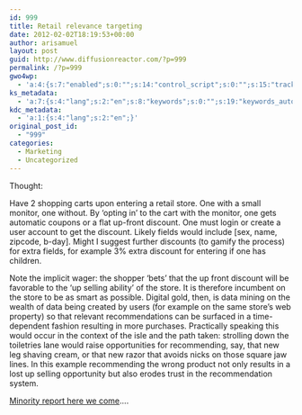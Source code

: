 ```yaml
---
id: 999
title: Retail relevance targeting
date: 2012-02-02T18:19:53+00:00
author: arisamuel
layout: post
guid: http://www.diffusionreactor.com/?p=999
permalink: /?p=999
gwo4wp:
  - 'a:4:{s:7:"enabled";s:0:"";s:14:"control_script";s:0:"";s:15:"tracking_script";s:0:"";s:17:"conversion_script";s:0:"";}'
ks_metadata:
  - 'a:7:{s:4:"lang";s:2:"en";s:8:"keywords";s:0:"";s:19:"keywords_autoupdate";s:1:"1";s:11:"description";s:0:"";s:22:"description_autoupdate";s:1:"1";s:5:"title";s:0:"";s:6:"robots";s:12:"index,follow";}'
kdc_metadata:
  - 'a:1:{s:4:"lang";s:2:"en";}'
original_post_id:
  - "999"
categories:
  - Marketing
  - Uncategorized
---
```

Thought:

Have 2 shopping carts upon entering a retail store. One with a small monitor, one without. By &#8216;opting in&#8217; to the cart with the monitor, one gets automatic coupons or a flat up-front discount. One must login or create a user account to get the discount. Likely fields would include [sex, name, zipcode, b-day]. Might I suggest further discounts (to gamify the process) for extra fields, for example 3% extra discount for entering if one has children.

Note the implicit wager: the shopper &#8216;bets&#8217; that the up front discount will be favorable to the &#8216;up selling ability&#8217; of the store. It is therefore incumbent on the store to be as smart as possible. Digital gold, then, is data mining on the wealth of data being created by users (for example on the same store&#8217;s web property) so that relevant recommendations can be surfaced in a time-dependent fashion resulting in more purchases. Practically speaking this would occur in the context of the isle and the path taken: strolling down the toiletries lane would raise opportunities for recommending, say, that new leg shaving cream, or that new razor that avoids nicks on those square jaw lines. In this example recommending the wrong product not only results in a lost up selling opportunity but also erodes trust in the recommendation system.

[Minority report here we come](http://www.youtube.com/watch?v=oBaiKsYUdvg "Minority Report Mall Scene")&#8230;.